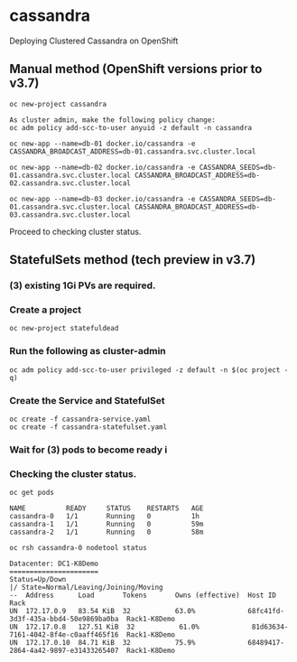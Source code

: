 # cassandra
Deploying Clustered Cassandra on OpenShift

## Manual method (OpenShift versions prior to v3.7)
```
oc new-project cassandra

As cluster admin, make the following policy change:
oc adm policy add-scc-to-user anyuid -z default -n cassandra

oc new-app --name=db-01 docker.io/cassandra -e CASSANDRA_BROADCAST_ADDRESS=db-01.cassandra.svc.cluster.local

oc new-app --name=db-02 docker.io/cassandra -e CASSANDRA_SEEDS=db-01.cassandra.svc.cluster.local CASSANDRA_BROADCAST_ADDRESS=db-02.cassandra.svc.cluster.local

oc new-app --name=db-03 docker.io/cassandra -e CASSANDRA_SEEDS=db-01.cassandra.svc.cluster.local CASSANDRA_BROADCAST_ADDRESS=db-03.cassandra.svc.cluster.local
```
Proceed to checking cluster status.

## StatefulSets method (tech preview in v3.7)

### (3) existing 1Gi PVs are required.

### Create a project
```
oc new-project statefuldead
```

### Run the following as cluster-admin
```
oc adm policy add-scc-to-user privileged -z default -n $(oc project -q)
```

### Create the Service and StatefulSet

```
oc create -f cassandra-service.yaml
oc create -f cassandra-statefulset.yaml
```

### Wait for (3) pods to become ready i

### Checking the cluster status.

```
oc get pods

NAME          READY     STATUS    RESTARTS   AGE
cassandra-0   1/1       Running   0          1h
cassandra-1   1/1       Running   0          59m
cassandra-2   1/1       Running   0          58m

oc rsh cassandra-0 nodetool status

Datacenter: DC1-K8Demo
======================
Status=Up/Down
|/ State=Normal/Leaving/Joining/Moving
--  Address      Load       Tokens       Owns (effective)  Host ID                               Rack
UN  172.17.0.9   83.54 KiB  32           63.0%             68fc41fd-3d3f-435a-bbd4-50e9869ba0ba  Rack1-K8Demo
UN  172.17.0.8   127.51 KiB  32           61.0%             81d63634-7161-4042-8f4e-c0aaff465f16  Rack1-K8Demo
UN  172.17.0.10  84.71 KiB  32           75.9%             68489417-2864-4a42-9897-e31433265407  Rack1-K8Demo
```

